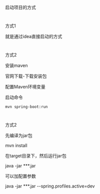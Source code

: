 启动项目的方式
#
方式1

就是通过idea直接启动的方式

#
方式2

安装maven

官网下载-下载安装包

配置Maven环境变量

启动命令
```$xslt
mvn spring-boot:run
```
#
方式2

先编译为jar包

mvn install

在target目录下，然后运行jar包

java -jar ***.jar

可以加配置参数

java -jar ***.jar --spring.profiles.active=dev



